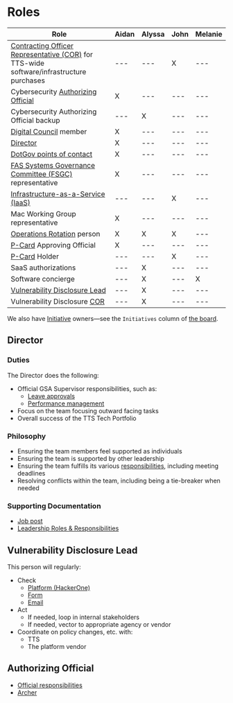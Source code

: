 # Roles

| Role                                                                                                                                                                            | Aidan | Alyssa | John | Melanie |
| ------------------------------------------------------------------------------------------------------------------------------------------------------------------------------- | ----- | ------ | ---- | ------- |
| [Contracting Officer Representative (COR)](https://docs.google.com/document/d/14xOFvIGwlG0Gbd52o1D4AyJ52RqzHpX91nfEYJKu5qQ/edit) for TTS-wide software/infrastructure purchases | ---   | ---    | X    | ---     |
| Cybersecurity [Authorizing Official](#authorizing-official)                                                                                                                     | X     | ---    | ---  | ---     |
| Cybersecurity Authorizing Official backup                                                                                                                                       | ---   | X      | ---  | ---     |
| [Digital Council](https://docs.google.com/document/d/1v_kidGvpfVsMze-hJdaApI61Q3Vr6E-zZ5t79drnqIM/edit) member                                                                  | X     | ---    | ---  | ---     |
| [Director](#director)                                                                                                                                                           | X     | ---    | ---  | ---     |
| [DotGov points of contact](https://home.dotgov.gov/management/#points-of-contact)                                                                                               | X     | ---    | ---  | ---     |
| [FAS Systems Governance Committee (FSGC)](https://sites.google.com/a/gsa.gov/fas-systems-governance/home) representative                                                        | X     | ---    | ---  | ---     |
| [Infrastructure-as-a-Service (IaaS)](https://before-you-ship.18f.gov/infrastructure/)                                                                                           | ---   | ---    | X    | ---     |
| Mac Working Group representative                                                                                                                                                | X     | ---    | ---  | ---     |
| [Operations Rotation](ops_rotation.md) person                                                                                                                                   | X     | X      | X    | ---     |
| [P-Card](https://drive.google.com/drive/folders/1CkxpHq0mDFeAnXlaMQJ9RQOCioVHckgs) Approving Official                                                                           | X     | ---    | ---  | ---     |
| [P-Card](https://drive.google.com/drive/folders/1CkxpHq0mDFeAnXlaMQJ9RQOCioVHckgs) Holder                                                                                       | ---   | ---    | X    | ---     |
| SaaS authorizations                                                                                                                                                             | ---   | X      | ---  | ---     |
| Software concierge                                                                                                                                                              | ---   | X      | ---  | X       |
| [Vulnerability Disclosure Lead](#vulnerability-disclosure-lead)                                                                                                                 | ---   | X      | ---  | ---     |
| Vulnerability Disclosure [COR](https://docs.google.com/document/d/14xOFvIGwlG0Gbd52o1D4AyJ52RqzHpX91nfEYJKu5qQ/edit)                                                            | ---   | X      | ---  | ---     |

We also have [Initiative](workflow.md#structure) owners—see the `Initiatives` column of [the board](https://github.com/orgs/18F/projects/11?fullscreen=true).

## Director

### Duties

The Director does the following:

- Official GSA Supervisor responsibilities, such as:
  - [Leave approvals](https://handbook.tts.gsa.gov/leave/)
  - [Performance management](https://handbook.tts.gsa.gov/performance-management/)
- Focus on the team focusing outward facing tasks
- Overall success of the TTS Tech Portfolio

### Philosophy

- Ensuring the team members feel supported as individuals
- Ensuring the team is supported by other leadership
- Ensuring the team fulfills its various [responsibilities](https://handbook.tts.gsa.gov/tech-portfolio/), including meeting deadlines
- Resolving conflicts within the team, including being a tie-breaker when needed

### Supporting Documentation

- [Job post](https://join.tts.gsa.gov/join/technology-portfolio-director/)
- [Leadership Roles & Responsibilities](https://docs.google.com/document/d/1B4rtZd06w7ITABrjrGWRjAfU4f-go2jnuO_D0PokJMw/edit#heading=h.5lx1f0htbp8v)

## Vulnerability Disclosure Lead

This person will regularly:

- Check
  - [Platform (HackerOne)](https://hackerone.com/bugs)
  - [Form](https://docs.google.com/forms/d/e/1FAIpQLSdhr6REOq8QRZ3C2cRWVHWbjcGgdNL8_nVSGY1cBSl1-tfkWA/viewform)
  - [Email](https://groups.google.com/a/gsa.gov/forum/#!forum/tts-vulnerability-reports)
- Act
  - If needed, loop in internal stakeholders
  - If needed, vector to appropriate agency or vendor
- Coordinate on policy changes, etc. with:
  - TTS
  - The platform vendor

## Authorizing Official

- [Official responsibilities](https://www.gsa.gov/cdnstatic/ITSecurity21001L.pdf#page=18)
- [Archer](https://before-you-ship.18f.gov/ato/archer/)
